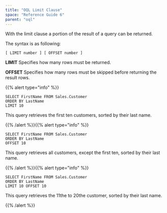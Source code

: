 ```yaml
---
title: "OQL Limit Clause"
space: "Reference Guide 6"
parent: "oql"
---
```



With the limit clause a portion of the result of a query can be returned.

The syntax is as following:

```
[ LIMIT number ] [ OFFSET number ]
```

**LIMIT**
Specifies how many rows must be returned.

**OFFSET**
Specifies how many rows must be skipped before returning the result rows.

{{% alert type="info" %}}

```
SELECT FirstName FROM Sales.Customer
ORDER BY LastName
LIMIT 10
```

This query retrieves the first ten customers, sorted by their last name.

{{% /alert %}}{{% alert type="info" %}}

```
SELECT FirstName FROM Sales.Customer
ORDER BY LastName
OFFSET 10
```

This query retrieves all customers, except the first ten, sorted by their last name.

{{% /alert %}}{{% alert type="info" %}}

```
SELECT FirstName FROM Sales.Customer
ORDER BY LastName
LIMIT 10 OFFSET 10
```

This query retrieves the 11the to 20the customer, sorted by their last name.

{{% /alert %}}
